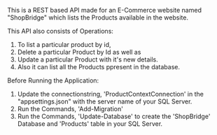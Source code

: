 This is a REST based API made for an E-Commerce website named "ShopBridge" which lists the Products available in the website.

This API also consists of Operations:
1. To list a particular product by id, 
2. Delete a particular Product by Id as well as 
3. Update a particular Product with it's new details.
4. Also it can list all the Products ppresent in the database.

Before Running the Application:
1. Update the connectionstring, 'ProductContextConnection' in the "appsettings.json" with the server name of your SQL Server.
2. Run the Commands, 'Add-Migration'
3. Run the Commands, 'Update-Database' to create the 'ShopBridge' Database and 'Products' table in your SQL Server.
